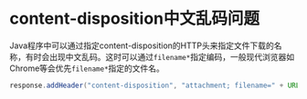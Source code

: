 # content-disposition中文乱码问题

Java程序中可以通过指定content-disposition的HTTP头来指定文件下载的名称，有时会出现中文乱码。这时可以通过`filename*`指定编码，一般现代浏览器如Chrome等会优先`filename*`指定的文件名。

```java
response.addHeader("content-disposition", "attachment; filename=" + URLEncoder.encode(fname, "UTF-8") + ";filename*=UTF-8''" + URLEncoder.encode(fname, "UTF-8"));
```
